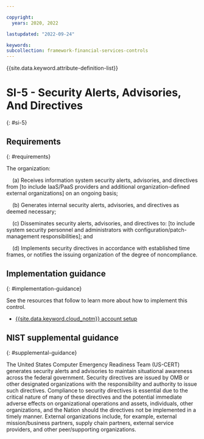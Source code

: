 ```yaml
---

copyright:
  years: 2020, 2022

lastupdated: "2022-09-24"

keywords: 
subcollection: framework-financial-services-controls
---
```


{{site.data.keyword.attribute-definition-list}}

# SI-5 - Security Alerts, Advisories, And Directives
{: #si-5}

## Requirements
{: #requirements}

The organization:

&nbsp;&nbsp;&nbsp;&nbsp;(a) Receives information system security alerts, advisories, and directives from [to include IaaS/PaaS providers and additional organization-defined external organizations] on an ongoing basis;

&nbsp;&nbsp;&nbsp;&nbsp;(b) Generates internal security alerts, advisories, and directives as deemed necessary;

&nbsp;&nbsp;&nbsp;&nbsp;(c) Disseminates security alerts, advisories, and directives to: [to include system security personnel and administrators with configuration/patch-management responsibilities]; and

&nbsp;&nbsp;&nbsp;&nbsp;(d) Implements security directives in accordance with established time frames, or notifies the issuing organization of the degree of noncompliance.

## Implementation guidance
{: #implementation-guidance}

See the resources that follow to learn more about how to implement this control.

- [{{site.data.keyword.cloud_notm}} account setup](/docs/framework-financial-services?topic=framework-financial-services-shared-account-setup)

## NIST supplemental guidance
{: #supplemental-guidance}

The United States Computer Emergency Readiness Team (US-CERT) generates security alerts and advisories to maintain situational awareness across the federal government. Security directives are issued by OMB or other designated organizations with the responsibility and authority to issue such directives. Compliance to security directives is essential due to the critical nature of many of these directives and the potential immediate adverse effects on organizational operations and assets, individuals, other organizations, and the Nation should the directives not be implemented in a timely manner. External organizations include, for example, external mission/business partners, supply chain partners, external service providers, and other peer/supporting organizations.

